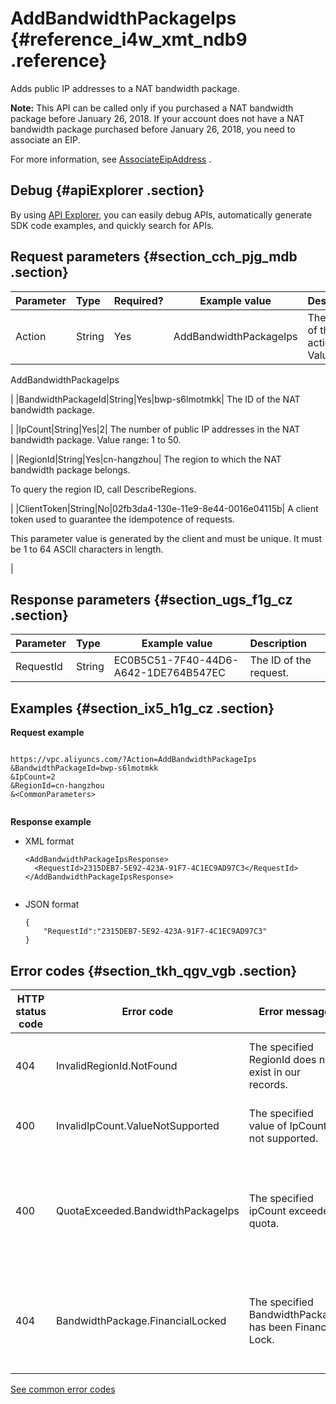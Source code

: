 # AddBandwidthPackageIps {#reference_i4w_xmt_ndb9 .reference}

Adds public IP addresses to a NAT bandwidth package.

**Note:** This API can be called only if you purchased a NAT bandwidth package before January 26, 2018. If your account does not have a NAT bandwidth package purchased before January 26, 2018, you need to associate an EIP.

For more information, see [AssociateEipAddress](~~36017~~) .

## Debug {#apiExplorer .section}

By using [API Explorer](https://api.aliyun.com/#product=Vpc&api=DescribeVpcAttribute), you can easily debug APIs, automatically generate SDK code examples, and quickly search for APIs.

## Request parameters {#section_cch_pjg_mdb .section}

|Parameter|Type|Required?|Example value|Description|
|:--------|:---|:--------|-------------|:----------|
|Action|String|Yes|AddBandwidthPackageIps| The name of this action. Value:

 AddBandwidthPackageIps

 |
|BandwidthPackageId|String|Yes|bwp-s6lmotmkk| The ID of the NAT bandwidth package.

 |
|IpCount|String|Yes|2| The number of public IP addresses in the NAT bandwidth package. Value range: 1 to 50.

 |
|RegionId|String|Yes|cn-hangzhou| The region to which the NAT bandwidth package belongs.

 To query the region ID, call DescribeRegions.

 |
|ClientToken|String|No|02fb3da4-130e-11e9-8e44-0016e04115b| A client token used to guarantee the idempotence of requests.

 This parameter value is generated by the client and must be unique. It must be 1 to 64 ASCII characters in length.

 |

## Response parameters {#section_ugs_f1g_cz .section}

|Parameter|Type|Example value|Description|
|:--------|:---|-------------|:----------|
|RequestId|String|EC0B5C51-7F40-44D6-A642-1DE764B547EC|The ID of the request.|

## Examples {#section_ix5_h1g_cz .section}

**Request example**

``` {#createVPCpub}

https://vpc.aliyuncs.com/?Action=AddBandwidthPackageIps
&BandwidthPackageId=bwp-s6lmotmkk
&IpCount=2
&RegionId=cn-hangzhou
&<CommonParameters>
			
```

 **Response example** 

-   XML format

    ```
    <AddBandwidthPackageIpsResponse>
      <RequestId>2315DEB7-5E92-423A-91F7-4C1EC9AD97C3</RequestId>
    </AddBandwidthPackageIpsResponse>
    					
    ```

-   JSON format

    ```
    {
    	"RequestId":"2315DEB7-5E92-423A-91F7-4C1EC9AD97C3"
    }
    ```


## Error codes {#section_tkh_qgv_vgb .section}

|HTTP status code|Error code|Error message|Description|
|----------------|----------|-------------|-----------|
|404|InvalidRegionId.NotFound|The specified RegionId does not exist in our records.|The specified region ID does not exist.|
|400|InvalidIpCount.ValueNotSupported|The specified value of IpCount not supported.|The IpCount value is invalid.|
|400|QuotaExceeded.BandwidthPackageIps|The specified ipCount exceeded quota.|The quota of IP addresses has been reached. To increase the quota, open a ticket.|
|404|BandwidthPackage.FinancialLocked|The specified BandwidthPackage has been Financail Lock.|The bandwidth package is locked due to insufficient account balance.|

[See common error codes](https://error-center.aliyun.com/status/product/Vpc)

